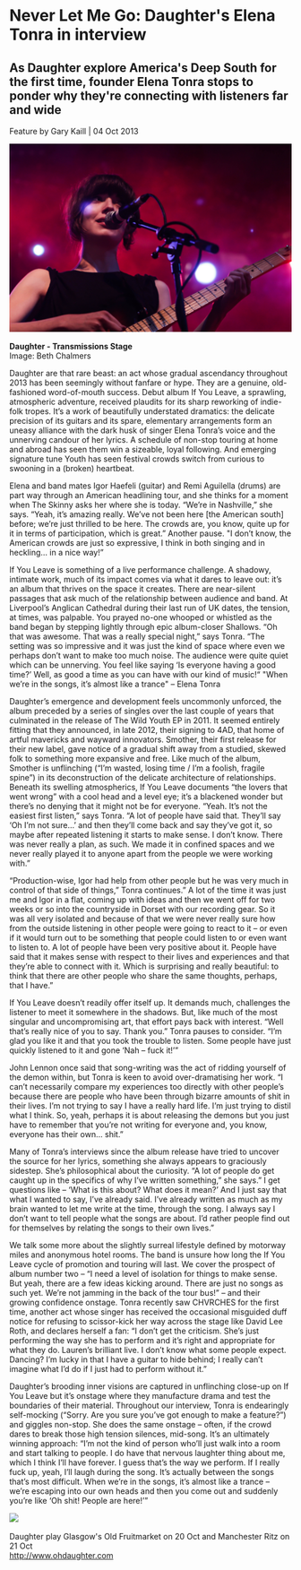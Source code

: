 # Never Let Me Go: Daughter's Elena Tonra in interview
## As Daughter explore America's Deep South for the first time, founder Elena Tonra stops to ponder why they're connecting with listeners far and wide

Feature by Gary Kaill  \| 04 Oct 2013 

<img src="/Images/Beth Chalmers/43290_original.jpg">

**Daughter - Transmissions Stage** \
Image: Beth Chalmers

Daughter are that rare beast: an act whose gradual ascendancy throughout 2013 has been seemingly without fanfare or hype. They are a genuine, old-fashioned word-of-mouth success. Debut album If You Leave, a sprawling, atmospheric adventure, received plaudits for its sharp reworking of indie-folk tropes. It’s a work of beautifully understated dramatics: the delicate precision of its guitars and its spare, elementary arrangements form an uneasy alliance with the dark husk of singer Elena Tonra’s voice and the unnerving candour of her lyrics. A schedule of non-stop touring at home and abroad has seen them win a sizeable, loyal following. And emerging signature tune Youth has seen festival crowds switch from curious to swooning in a (broken) heartbeat.

Elena and band mates Igor Haefeli (guitar) and Remi Aguilella (drums) are part way through an American headlining tour, and she thinks for a moment when The Skinny asks her where she is today. “We’re in Nashville,” she says. “Yeah, it’s amazing really. We’ve not been here [the American south] before; we’re just thrilled to be here. The crowds are, you know, quite up for it in terms of participation, which is great.” Another pause. "I don’t know, the American crowds are just so expressive, I think in both singing and in heckling… in a nice way!”

If You Leave is something of a live performance challenge. A shadowy, intimate work, much of its impact comes via what it dares to leave out: it’s an album that thrives on the space it creates. There are near-silent passages that ask much of the relationship between audience and band. At Liverpool’s Anglican Cathedral during their last run of UK dates, the tension, at times, was palpable. You prayed no-one whooped or whistled as the band began by stepping lightly through epic album-closer Shallows. “Oh that was awesome. That was a really special night,” says Tonra. “The setting was so impressive and it was just the kind of space where even we perhaps don’t want to make too much noise. The audience were quite quiet which can be unnerving. You feel like saying ‘Is everyone having a good time?’ Well, as good a time as you can have with our kind of music!“
"When we’re in the songs, it’s almost like a trance" – Elena Tonra

Daughter’s emergence and development feels uncommonly unforced, the album preceded by a series of singles over the last couple of years that culminated in the release of The Wild Youth EP in 2011. It seemed entirely fitting that they announced, in late 2012, their signing to 4AD, that home of artful mavericks and wayward innovators. Smother, their first release for their new label, gave notice of a gradual shift away from a studied, skewed folk to something more expansive and free. Like much of the album, Smother is unflinching (“I’m wasted, losing time / I’m a foolish, fragile spine”) in its deconstruction of the delicate architecture of relationships. Beneath its swelling atmospherics, If You Leave documents “the lovers that went wrong” with a cool head and a level eye; it’s a blackened wonder but there’s no denying that it might not be for everyone. “Yeah. It’s not the easiest first listen,” says Tonra. “A lot of people have said that. They’ll say ‘Oh I’m not sure…’ and then they’ll come back and say they’ve got it, so maybe after repeated listening it starts to make sense. I don’t know. There was never really a plan, as such. We made it in confined spaces and we never really played it to anyone apart from the people we were working with.”

“Production-wise, Igor had help from other people but he was very much in control of that side of things,” Tonra continues.” A lot of the time it was just me and Igor in a flat, coming up with ideas and then we went off for two weeks or so into the countryside in Dorset with our recording gear. So it was all very isolated and because of that we were never really sure how from the outside listening in other people were going to react to it – or even if it would turn out to be something that people could listen to or even want to listen to. A lot of people have been very positive about it. People have said that it makes sense with respect to their lives and experiences and that they’re able to connect with it. Which is surprising and really beautiful: to think that there are other people who share the same thoughts, perhaps, that I have.”

If You Leave doesn’t readily offer itself up. It demands much, challenges the listener to meet it somewhere in the shadows. But, like much of the most singular and uncompromising art, that effort pays back with interest. “Well that’s really nice of you to say. Thank you.” Tonra pauses to consider. “I’m glad you like it and that you took the trouble to listen. Some people have just quickly listened to it and gone ‘Nah – fuck it!’”

John Lennon once said that song-writing was the act of ridding yourself of the demon within, but Tonra is keen to avoid over-dramatising her work. “I can’t necessarily compare my experiences too directly with other people’s because there are people who have been through bizarre amounts of shit in their lives. I’m not trying to say I have a really hard life. I’m just trying to distil what I think. So, yeah, perhaps it is about releasing the demons but you just have to remember that you’re not writing for everyone and, you know, everyone has their own… shit.”

Many of Tonra’s interviews since the album release have tried to uncover the source for her lyrics, something she always appears to graciously sidestep. She’s philosophical about the curiosity. “A lot of people do get caught up in the specifics of why I’ve written something,” she says.” I get questions like – ‘What is this about? What does it mean?’ And I just say that what I wanted to say, I’ve already said. I’ve already written as much as my brain wanted to let me write at the time, through the song. I always say I don’t want to tell people what the songs are about. I’d rather people find out for themselves by relating the songs to their own lives.”

We talk some more about the slightly surreal lifestyle defined by motorway miles and anonymous hotel rooms. The band is unsure how long the If You Leave cycle of promotion and touring will last. We cover the prospect of album number two – “I need a level of isolation for things to make sense. But yeah, there are a few ideas kicking around. There are just no songs as such yet. We’re not jamming in the back of the tour bus!” – and their growing confidence onstage. Tonra recently saw CHVRCHES for the first time, another act whose singer has received the occasional misguided duff notice for refusing to scissor-kick her way across the stage like David Lee Roth, and declares herself a fan: “I don’t get the criticism. She’s just performing the way she has to perform and it’s right and appropriate for what they do. Lauren’s brilliant live. I don’t know what some people expect. Dancing? I’m lucky in that I have a guitar to hide behind; I really can’t imagine what I’d do if I just had to perform without it.”

Daughter’s brooding inner visions are captured in unflinching close-up on If You Leave but it’s onstage where they manufacture drama and test the boundaries of their material. Throughout our interview, Tonra is endearingly self-mocking (“Sorry. Are you sure you’ve got enough to make a feature?”) and giggles non-stop. She does the same onstage – often, if the crowd dares to break those high tension silences, mid-song. It’s an ultimately winning approach: “I’m not the kind of person who’ll just walk into a room and start talking to people. I do have that nervous laughter thing about me, which I think I’ll have forever. I guess that’s the way we perform. If I really fuck up, yeah, I’ll laugh during the song. It’s actually between the songs that’s most difficult. When we’re in the songs, it’s almost like a trance – we’re escaping into our own heads and then you come out and suddenly you’re like ‘Oh shit! People are here!’”

[<img src="https://i.ytimg.com/vi_webp/2QT5eGHCJdE/maxresdefault.webp">](https://www.youtube.com/watch?v=2QT5eGHCJdE)

Daughter play Glasgow's Old Fruitmarket on 20 Oct and Manchester Ritz on 21 Oct \
http://www.ohdaughter.com
